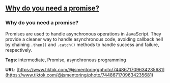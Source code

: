 ## [Why do you need a promise?](#why-do-you-need-a-promise)

### Why do you need a promise?

Promises are used to handle asynchronous operations in JavaScript. They provide a cleaner way to handle asynchronous code, avoiding callback hell by chaining `.then()` and `.catch()` methods to handle success and failure, respectively.

**Tags**: intermediate, Promise, asynchronous programming

**URL**: [https://www.tiktok.com/@jsmentoring/photo/7448671709634235681](https://www.tiktok.com/@jsmentoring/photo/7448671709634235681)
